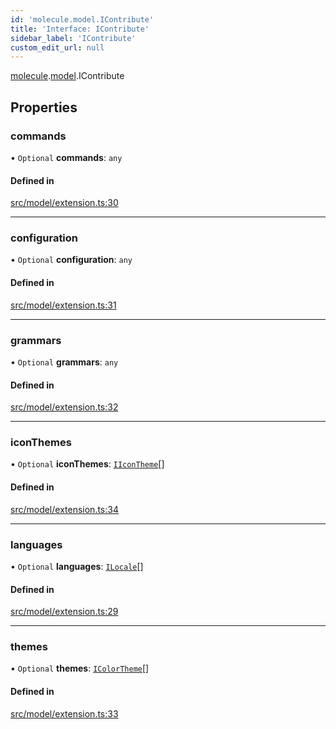```yaml
---
id: 'molecule.model.IContribute'
title: 'Interface: IContribute'
sidebar_label: 'IContribute'
custom_edit_url: null
---
```


[molecule](../namespaces/molecule).[model](../namespaces/molecule.model).IContribute

## Properties

### commands

• `Optional` **commands**: `any`

#### Defined in

[src/model/extension.ts:30](https://github.com/DTStack/molecule/blob/46c80551/src/model/extension.ts#L30)

---

### configuration

• `Optional` **configuration**: `any`

#### Defined in

[src/model/extension.ts:31](https://github.com/DTStack/molecule/blob/46c80551/src/model/extension.ts#L31)

---

### grammars

• `Optional` **grammars**: `any`

#### Defined in

[src/model/extension.ts:32](https://github.com/DTStack/molecule/blob/46c80551/src/model/extension.ts#L32)

---

### iconThemes

• `Optional` **iconThemes**: [`IIconTheme`](molecule.model.IIconTheme)[]

#### Defined in

[src/model/extension.ts:34](https://github.com/DTStack/molecule/blob/46c80551/src/model/extension.ts#L34)

---

### languages

• `Optional` **languages**: [`ILocale`](molecule.ILocale)[]

#### Defined in

[src/model/extension.ts:29](https://github.com/DTStack/molecule/blob/46c80551/src/model/extension.ts#L29)

---

### themes

• `Optional` **themes**: [`IColorTheme`](molecule.model.IColorTheme)[]

#### Defined in

[src/model/extension.ts:33](https://github.com/DTStack/molecule/blob/46c80551/src/model/extension.ts#L33)

